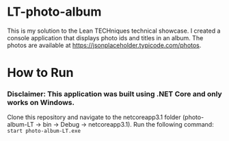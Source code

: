 # LT-photo-album
This is my solution to the Lean TECHniques technical showcase. I created a console application that displays photo ids and titles in an album. The photos are available at https://jsonplaceholder.typicode.com/photos.

# How to Run
### Disclaimer: This application was built using .NET Core and only works on Windows.
Clone this repository and navigate to the netcoreapp3.1 folder (photo-album-LT -> bin -> Debug -> netcoreapp3.1). Run the following command:
`start photo-album-LT.exe`
